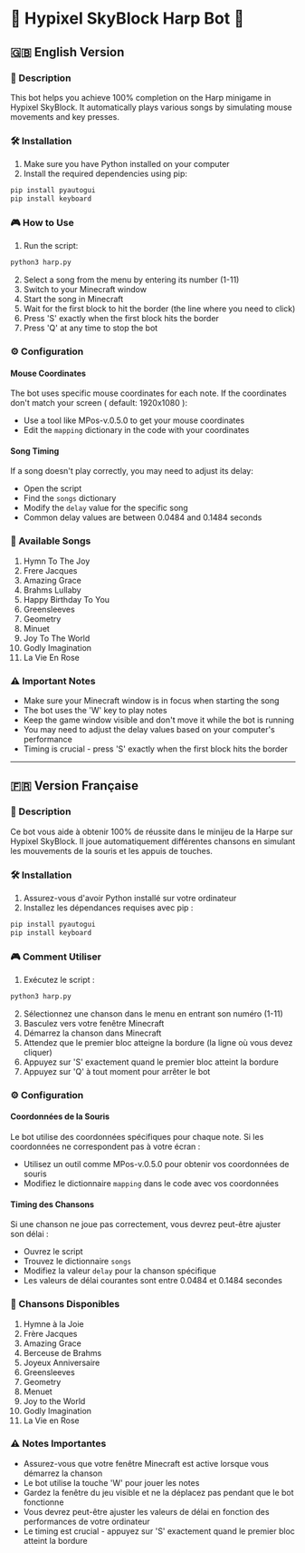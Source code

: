 # 🎵 Hypixel SkyBlock Harp Bot 🎵

## 🇬🇧 English Version

### 📝 Description
This bot helps you achieve 100% completion on the Harp minigame in Hypixel SkyBlock. It automatically plays various songs by simulating mouse movements and key presses.

### 🛠️ Installation

1. Make sure you have Python installed on your computer
2. Install the required dependencies using pip:
```bash
pip install pyautogui
pip install keyboard
```

### 🎮 How to Use

1. Run the script:
```bash
python3 harp.py
```

2. Select a song from the menu by entering its number (1-11)
3. Switch to your Minecraft window
4. Start the song in Minecraft
5. Wait for the first block to hit the border (the line where you need to click)
6. Press 'S' exactly when the first block hits the border
7. Press 'Q' at any time to stop the bot

### ⚙️ Configuration

#### Mouse Coordinates
The bot uses specific mouse coordinates for each note. If the coordinates don't match your screen ( default: 1920x1080 ):
- Use a tool like MPos-v.0.5.0 to get your mouse coordinates
- Edit the `mapping` dictionary in the code with your coordinates

#### Song Timing
If a song doesn't play correctly, you may need to adjust its delay:
- Open the script
- Find the `songs` dictionary
- Modify the `delay` value for the specific song
- Common delay values are between 0.0484 and 0.1484 seconds

### 🎼 Available Songs
1. Hymn To The Joy
2. Frere Jacques
3. Amazing Grace
4. Brahms Lullaby
5. Happy Birthday To You
6. Greensleeves
7. Geometry
8. Minuet
9. Joy To The World
10. Godly Imagination
11. La Vie En Rose

### ⚠️ Important Notes
- Make sure your Minecraft window is in focus when starting the song
- The bot uses the 'W' key to play notes
- Keep the game window visible and don't move it while the bot is running
- You may need to adjust the delay values based on your computer's performance
- Timing is crucial - press 'S' exactly when the first block hits the border

---

## 🇫🇷 Version Française

### 📝 Description
Ce bot vous aide à obtenir 100% de réussite dans le minijeu de la Harpe sur Hypixel SkyBlock. Il joue automatiquement différentes chansons en simulant les mouvements de la souris et les appuis de touches.

### 🛠️ Installation

1. Assurez-vous d'avoir Python installé sur votre ordinateur
2. Installez les dépendances requises avec pip :
```bash
pip install pyautogui
pip install keyboard
```

### 🎮 Comment Utiliser

1. Exécutez le script :
```bash
python3 harp.py
```

2. Sélectionnez une chanson dans le menu en entrant son numéro (1-11)
3. Basculez vers votre fenêtre Minecraft
4. Démarrez la chanson dans Minecraft
5. Attendez que le premier bloc atteigne la bordure (la ligne où vous devez cliquer)
6. Appuyez sur 'S' exactement quand le premier bloc atteint la bordure
7. Appuyez sur 'Q' à tout moment pour arrêter le bot

### ⚙️ Configuration

#### Coordonnées de la Souris
Le bot utilise des coordonnées spécifiques pour chaque note. Si les coordonnées ne correspondent pas à votre écran :
- Utilisez un outil comme MPos-v.0.5.0 pour obtenir vos coordonnées de souris
- Modifiez le dictionnaire `mapping` dans le code avec vos coordonnées

#### Timing des Chansons
Si une chanson ne joue pas correctement, vous devrez peut-être ajuster son délai :
- Ouvrez le script
- Trouvez le dictionnaire `songs`
- Modifiez la valeur `delay` pour la chanson spécifique
- Les valeurs de délai courantes sont entre 0.0484 et 0.1484 secondes

### 🎼 Chansons Disponibles
1. Hymne à la Joie
2. Frère Jacques
3. Amazing Grace
4. Berceuse de Brahms
5. Joyeux Anniversaire
6. Greensleeves
7. Geometry
8. Menuet
9. Joy to the World
10. Godly Imagination
11. La Vie en Rose

### ⚠️ Notes Importantes
- Assurez-vous que votre fenêtre Minecraft est active lorsque vous démarrez la chanson
- Le bot utilise la touche 'W' pour jouer les notes
- Gardez la fenêtre du jeu visible et ne la déplacez pas pendant que le bot fonctionne
- Vous devrez peut-être ajuster les valeurs de délai en fonction des performances de votre ordinateur
- Le timing est crucial - appuyez sur 'S' exactement quand le premier bloc atteint la bordure